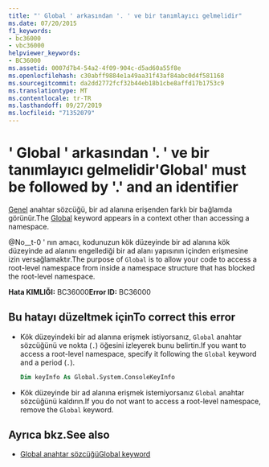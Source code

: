 ```yaml
---
title: "' Global ' arkasından '. ' ve bir tanımlayıcı gelmelidir"
ms.date: 07/20/2015
f1_keywords:
- bc36000
- vbc36000
helpviewer_keywords:
- BC36000
ms.assetid: 0007d7b4-54a2-4f09-904c-d5ad60a55f8e
ms.openlocfilehash: c30abff9884e1a49aa31f43af84abc0d4f581168
ms.sourcegitcommit: da2dd2772fcf32b44eb18b1cbe8affd17b1753c9
ms.translationtype: MT
ms.contentlocale: tr-TR
ms.lasthandoff: 09/27/2019
ms.locfileid: "71352079"
---
```

# <a name="global-must-be-followed-by--and-an-identifier"></a><span data-ttu-id="a1a19-102">' Global ' arkasından '. ' ve bir tanımlayıcı gelmelidir</span><span class="sxs-lookup"><span data-stu-id="a1a19-102">'Global' must be followed by '.' and an identifier</span></span>
<span data-ttu-id="a1a19-103">[Genel](../programming-guide/program-structure/namespaces.md#global-keyword-in-fully-qualified-names) anahtar sözcüğü, bir ad alanına erişenden farklı bir bağlamda görünür.</span><span class="sxs-lookup"><span data-stu-id="a1a19-103">The [Global](../programming-guide/program-structure/namespaces.md#global-keyword-in-fully-qualified-names) keyword appears in a context other than accessing a namespace.</span></span>  
  
 <span data-ttu-id="a1a19-104">@No__t-0 ' nın amacı, kodunuzun kök düzeyinde bir ad alanına kök düzeyinde ad alanını engellediği bir ad alanı yapısının içinden erişmesine izin versağlamaktır.</span><span class="sxs-lookup"><span data-stu-id="a1a19-104">The purpose of `Global` is to allow your code to access a root-level namespace from inside a namespace structure that has blocked the root-level namespace.</span></span>  
  
 <span data-ttu-id="a1a19-105">**Hata KIMLIĞI:** BC36000</span><span class="sxs-lookup"><span data-stu-id="a1a19-105">**Error ID:** BC36000</span></span>  
  
## <a name="to-correct-this-error"></a><span data-ttu-id="a1a19-106">Bu hatayı düzeltmek için</span><span class="sxs-lookup"><span data-stu-id="a1a19-106">To correct this error</span></span>  
  
- <span data-ttu-id="a1a19-107">Kök düzeyindeki bir ad alanına erişmek istiyorsanız, `Global` anahtar sözcüğünü ve nokta (`.`) öğesini izleyerek bunu belirtin.</span><span class="sxs-lookup"><span data-stu-id="a1a19-107">If you want to access a root-level namespace, specify it following the `Global` keyword and a period (`.`).</span></span>  
  
    ```vb  
    Dim keyInfo As Global.System.ConsoleKeyInfo  
    ```  
  
- <span data-ttu-id="a1a19-108">Kök düzeyinde bir ad alanına erişmek istemiyorsanız `Global` anahtar sözcüğünü kaldırın.</span><span class="sxs-lookup"><span data-stu-id="a1a19-108">If you do not want to access a root-level namespace, remove the `Global` keyword.</span></span>  
  
## <a name="see-also"></a><span data-ttu-id="a1a19-109">Ayrıca bkz.</span><span class="sxs-lookup"><span data-stu-id="a1a19-109">See also</span></span>

- [<span data-ttu-id="a1a19-110">Global anahtar sözcüğü</span><span class="sxs-lookup"><span data-stu-id="a1a19-110">Global keyword</span></span>](../programming-guide/program-structure/namespaces.md#global-keyword-in-fully-qualified-names)
